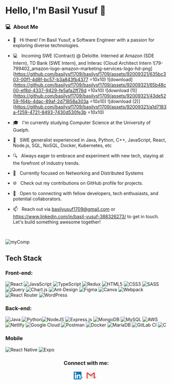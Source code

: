 # Hello, I'm Basil Yusuf 👋

### 💻 &nbsp;About Me 

- 👋 &nbsp; Hi there! I'm Basil Yusuf, a Software Engineer with a passion for exploring diverse technologies.
- 💻 &nbsp; Incoming SWE (Contract) @ Deloitte. Interned at Amazon (SDE Intern), TD Bank (SWE Intern), and Interac (Cloud Architect Intern
![79-799402_amazon-logo-amazon-marketing-services-logo-hd-png](https://github.com/basilysf1709/basilysf1709/assets/92009321/635bc303-00f1-4d8f-bc57-b3a843fb4377 =10x10)
![download](https://github.com/basilysf1709/basilysf1709/assets/92009321/65b48c00-ef8d-4337-9429-fe5afa2ff76d =10x10)
![download (1)](https://github.com/basilysf1709/basilysf1709/assets/92009321/43de5259-f64b-4dac-89af-2d71858a303a =10x10)
![download (2)](https://github.com/basilysf1709/basilysf1709/assets/92009321/a1d7183a-f259-4721-8493-7430d530fe3b =10x10)


- 🎓 &nbsp; I'm currently studying Computer Science at the University of Guelph.
- 🚀 &nbsp; SWE generalist experienced in Java, Python, C++, JavaScript, React, Node.js, SQL, NoSQL, Docker, Kubernetes, etc
- 🔍 &nbsp; Always eager to embrace and experiment with new tech, staying at the forefront of industry trends.
- 🌱 &nbsp; Currently focused on Networking and Distributed Systems
- 🌐 &nbsp; Check out my contributions on GitHub profile for projects.
- 🤝 &nbsp; Open to connecting with fellow developers, tech enthusiasts, and potential collaborators.
- 📫 &nbsp; Reach out via basilyusuf1709@gmail.com or https://www.linkedin.com/in/basil-yusuf-388326273/ to get in touch. Let's build something awesome together!


<br>

![myComp](https://user-images.githubusercontent.com/92009321/173706037-3414d647-59bd-475d-8595-a5c7c8da1aa2.gif)

## Tech Stack

### Front-end:
![React](https://img.shields.io/badge/react-%2320232a.svg?style=for-the-badge&logo=react&logoColor=%2361DAFB) ![JavaScript](https://img.shields.io/badge/javascript-%23323330.svg?style=for-the-badge&logo=javascript&logoColor=%23F7DF1E) ![TypeScript](https://img.shields.io/badge/typescript-%23007ACC.svg?style=for-the-badge&logo=typescript&logoColor=white) ![Redux](https://img.shields.io/badge/redux-%23593d88.svg?style=for-the-badge&logo=redux&logoColor=white) ![HTML5](https://img.shields.io/badge/html5-%23E34F26.svg?style=for-the-badge&logo=html5&logoColor=white) ![CSS3](https://img.shields.io/badge/css3-%231572B6.svg?style=for-the-badge&logo=css3&logoColor=white) ![SASS](https://img.shields.io/badge/SASS-hotpink.svg?style=for-the-badge&logo=SASS&logoColor=white) ![jQuery](https://img.shields.io/badge/jquery-%230769AD.svg?style=for-the-badge&logo=jquery&logoColor=white) ![Chart.js](https://img.shields.io/badge/chart.js-F5788D.svg?style=for-the-badge&logo=chart.js&logoColor=white) ![Ant-Design](https://img.shields.io/badge/-AntDesign-%230170FE?style=for-the-badge&logo=ant-design&logoColor=white) ![Figma](https://img.shields.io/badge/figma-%23F24E1E.svg?style=for-the-badge&logo=figma&logoColor=white) ![Canva](https://img.shields.io/badge/Canva-%2300C4CC.svg?style=for-the-badge&logo=Canva&logoColor=white) ![Webpack](https://img.shields.io/badge/webpack-%238DD6F9.svg?style=for-the-badge&logo=webpack&logoColor=black) ![React Router](https://img.shields.io/badge/React_Router-CA4245?style=for-the-badge&logo=react-router&logoColor=white) ![WordPress](https://img.shields.io/badge/WordPress-%23117AC9.svg?style=for-the-badge&logo=WordPress&logoColor=white)
### Back-end:
![Java](https://img.shields.io/badge/java-%23ED8B00.svg?style=for-the-badge&logo=java&logoColor=white) ![Python](https://img.shields.io/badge/python-3670A0?style=for-the-badge&logo=python&logoColor=ffdd54)![NodeJS](https://img.shields.io/badge/node.js-6DA55F?style=for-the-badge&logo=node.js&logoColor=white) ![Express.js](https://img.shields.io/badge/express.js-%23404d59.svg?style=for-the-badge&logo=express&logoColor=%2361DAFB) ![MongoDB](https://img.shields.io/badge/MongoDB-%234ea94b.svg?style=for-the-badge&logo=mongodb&logoColor=white) ![MySQL](https://img.shields.io/badge/mysql-%2300f.svg?style=for-the-badge&logo=mysql&logoColor=white) ![AWS](https://img.shields.io/badge/AWS-%23FF9900.svg?style=for-the-badge&logo=amazon-aws&logoColor=white) ![Netlify](https://img.shields.io/badge/netlify-%23000000.svg?style=for-the-badge&logo=netlify&logoColor=#00C7B7) ![Google Cloud](https://img.shields.io/badge/Google%20Cloud-%234285F4.svg?style=for-the-badge&logo=google-cloud&logoColor=white) ![Postman](https://img.shields.io/badge/Postman-FF6C37?style=for-the-badge&logo=postman&logoColor=white) ![Docker](https://img.shields.io/badge/docker-%230db7ed.svg?style=for-the-badge&logo=docker&logoColor=white) ![MariaDB](https://img.shields.io/badge/MariaDB-003545?style=for-the-badge&logo=mariadb&logoColor=white)
![GitLab CI](https://img.shields.io/badge/gitlab%20ci-%23181717.svg?style=for-the-badge&logo=gitlab&logoColor=white) ![C](https://img.shields.io/badge/c-%2300599C.svg?style=for-the-badge&logo=c&logoColor=white)
### Mobile
![React Native](https://img.shields.io/badge/react_native-%2320232a.svg?style=for-the-badge&logo=react&logoColor=%2361DAFB) ![Expo](https://img.shields.io/badge/expo-1C1E24?style=for-the-badge&logo=expo&logoColor=#D04A37)

<div align="center">
  <h3><b>Connect with me:</b></h3>
  </div>
<p align="center">
<a href="https://www.linkedin.com/in/basil-yusuf-388326273/" target="_blank">
  <img align="center" alt="Basil Yusuf | Linkedin" width="24px" src="https://github.com/SatYu26/SatYu26/blob/master/Assets/Linkedin.svg" />
</a> &nbsp;&nbsp;
<a href="mailto:basilyusuf1709@gmail.com" >
  <img align="center" alt="Basil Yusuf | Gmail" width="26px" src="https://github.com/SatYu26/SatYu26/blob/master/Assets/Gmail.svg" />
</a> &nbsp;&nbsp;
<p>
